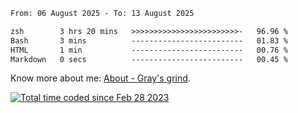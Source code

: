 <!--START_SECTION:waka-->

```txt
From: 06 August 2025 - To: 13 August 2025

zsh        3 hrs 20 mins   >>>>>>>>>>>>>>>>>>>>>>>>-   96.96 %
Bash       3 mins          -------------------------   01.83 %
HTML       1 min           -------------------------   00.76 %
Markdown   0 secs          -------------------------   00.45 %
```

<!--END_SECTION:waka-->

<!-- [![grayxu's github stats](https://github-readme-stats.vercel.app/api?username=grayxu&count_private=true&show_icons=true)](https://github.com/grayxu) -->

Know more about me: [About - Gray's grind](https://www.grayxu.cn/).
<p align="left">
  <a href="https://wakatime.com/@c69eb31e-43a1-463f-8968-c3449e386f57"><img src="https://wakatime.com/badge/user/c69eb31e-43a1-463f-8968-c3449e386f57.svg" title="Total time coded since Feb 28 2023" /></a>
</p>

